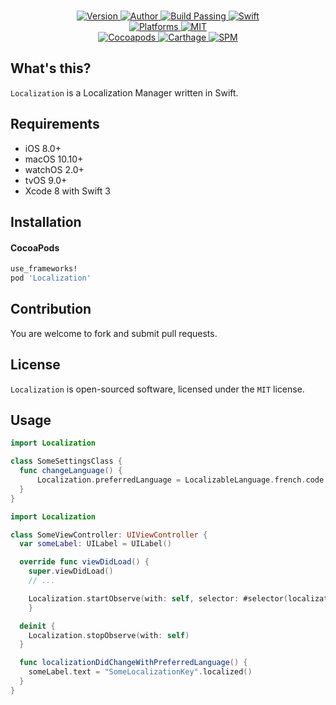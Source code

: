 
<p align="center">
  <br/><a href="https://cocoapods.org/pods/EasyGCD">
  <img alt="Version" src="https://img.shields.io/badge/version-1.0.1-brightgreen.svg">
  <img alt="Author" src="https://img.shields.io/badge/author-Meniny-blue.svg">
  <img alt="Build Passing" src="https://img.shields.io/badge/build-passing-brightgreen.svg">
  <img alt="Swift" src="https://img.shields.io/badge/swift-3.0%2B-orange.svg">
  <br/>
  <img alt="Platforms" src="https://img.shields.io/badge/platform-macOS%20%7C%20iOS%20%7C%20watchOS%20%7C%20tvOS-lightgrey.svg">
  <img alt="MIT" src="https://img.shields.io/badge/license-MIT-blue.svg">
  <br/>
  <img alt="Cocoapods" src="https://img.shields.io/badge/cocoapods-compatible-brightgreen.svg">
  <img alt="Carthage" src="https://img.shields.io/badge/carthage-working%20on-red.svg">
  <img alt="SPM" src="https://img.shields.io/badge/swift%20package%20manager-working%20on-red.svg">
  </a>
</p>

## What's this?

`Localization` is a Localization Manager written in Swift.

## Requirements

* iOS 8.0+
* macOS 10.10+
* watchOS 2.0+
* tvOS 9.0+
* Xcode 8 with Swift 3

## Installation

#### CocoaPods

```ruby
use_frameworks!
pod 'Localization'
```

## Contribution

You are welcome to fork and submit pull requests.

## License

`Localization` is open-sourced software, licensed under the `MIT` license.

## Usage

```swift
import Localization

class SomeSettingsClass {
  func changeLanguage() {
      Localization.preferredLanguage = LocalizableLanguage.french.code // == "fr"
  }
}
```

```swift
import Localization

class SomeViewController: UIViewController {
  var someLabel: UILabel = UILabel()

  override func viewDidLoad() {
    super.viewDidLoad()
    // ...

    Localization.startObserve(with: self, selector: #selector(localizationDidChangeWithPreferredLanguage))
    }

  deinit {
    Localization.stopObserve(with: self)
  }

  func localizationDidChangeWithPreferredLanguage() {
    someLabel.text = "SomeLocalizationKey".localized()
  }
}
```

